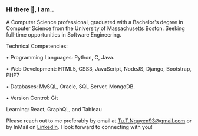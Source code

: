 ### Hi there 👋, I am..

<!--
**tu-nguyen/tu-nguyen** is a ✨ _special_ ✨ repository because its `README.md` (this file) appears on your GitHub profile.

Here are some ideas to get you started:

- 🔭 I’m currently working on ...
- 🌱 I’m currently learning ...
- 👯 I’m looking to collaborate on ...
- 🤔 I’m looking for help with ...
- 💬 Ask me about ...
- 📫 How to reach me: ...
- 😄 Pronouns: ...
- ⚡ Fun fact: ...
-->
A Computer Science professional, graduated with a Bachelor's degree in Computer Science from the University of Massachusetts Boston. Seeking full-time opportunities in Software Engineering.

Technical Competencies:

• Programming Languages: Python, C, Java.

• Web Development: HTML5, CSS3, JavaScript, NodeJS, Django, Bootstrap, PHP7

• Databases: MySQL, Oracle, SQL Server, MongoDB.

• Version Control: Git


Learning: React, GraphQL, and Tableau

Please reach out to me preferably by email at [Tu.T.Nguyen93@gmail.com](mailto:Tu.T.Nguyen93@gmail.com) or by InMail on [LinkedIn](https://www.linkedin.com/in/tu-nguyen/). I look forward to connecting with you! 
